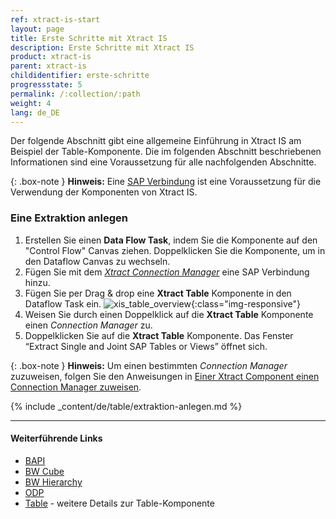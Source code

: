 ```yaml
---
ref: xtract-is-start
layout: page
title: Erste Schritte mit Xtract IS
description: Erste Schritte mit Xtract IS
product: xtract-is
parent: xtract-is
childidentifier: erste-schritte
progressstate: 5
permalink: /:collection/:path
weight: 4
lang: de_DE
---
```

Der folgende Abschnitt gibt eine allgemeine Einführung in Xtract IS am Beispiel der Table-Komponente. 
Die im folgenden Abschnitt beschriebenen Informationen sind eine Voraussetzung für alle nachfolgenden Abschnitte.

{: .box-note }
**Hinweis:** Eine [SAP Verbindung](./sap-verbindung) ist eine Voraussetzung für die Verwendung der Komponenten von Xtract IS.

### Eine Extraktion anlegen

1. Erstellen Sie einen **Data Flow Task**, indem Sie die Komponente auf den "Control Flow" Canvas ziehen. Doppelklicken Sie die Komponente, um in den Dataflow Canvas zu wechseln.
2. Fügen Sie mit dem [*Xtract Connection Manager*](./sap-verbindung/verbindungsmanager) eine SAP Verbindung hinzu.
3. Fügen Sie per Drag & drop eine **Xtract Table** Komponente in den Dataflow Task ein. 
![xis_table_overview](/img/content/xis/xis_table_overview.png){:class="img-responsive"}
4. Weisen Sie durch einen Doppelklick auf die **Xtract Table** Komponente einen *Connection Manager* zu. 
5. Doppelklicken Sie auf die **Xtract Table** Komponente. Das Fenster “Extract Single and Joint SAP Tables or Views” öffnet sich. 

{: .box-note }
**Hinweis:** Um einen bestimmten *Connection Manager* zuzuweisen, folgen Sie den Anweisungen in [Einer Xtract Component einen Connection Manager zuweisen](./sap-verbindung/verbindungsmanager#einer-xtract-component-einen-connection-manager-zuweisen).

{% include _content/de/table/extraktion-anlegen.md  %}

*****
#### Weiterführende Links
- [BAPI](./xtract-is-bapi)
- [BW Cube](./bw-cube)
- [BW Hierarchy](./hierarchy)
- [ODP](./odp)
- [Table](./xtract-is-table) - weitere Details zur Table-Komponente
